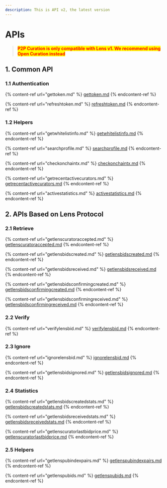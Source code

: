 ```yaml
---
description: This is API v2, the latest version
---
```


# APIs

> <mark style="color:red;">**P2P Curation is only compatible with Lens v1. We recommend using Open Curation instead**</mark>

## 1. Common API

### 1.1 Authentication

{% content-ref url="gettoken.md" %}
[gettoken.md](gettoken.md)
{% endcontent-ref %}

{% content-ref url="refreshtoken.md" %}
[refreshtoken.md](refreshtoken.md)
{% endcontent-ref %}

### 1.2 Helpers

{% content-ref url="getwhitelistinfo.md" %}
[getwhitelistinfo.md](getwhitelistinfo.md)
{% endcontent-ref %}

{% content-ref url="searchprofile.md" %}
[searchprofile.md](searchprofile.md)
{% endcontent-ref %}

{% content-ref url="checkonchaintx.md" %}
[checkonchaintx.md](checkonchaintx.md)
{% endcontent-ref %}

{% content-ref url="getrecentactivecurators.md" %}
[getrecentactivecurators.md](getrecentactivecurators.md)
{% endcontent-ref %}

{% content-ref url="activestatistics.md" %}
[activestatistics.md](activestatistics.md)
{% endcontent-ref %}

## 2. APIs Based on Lens Protocol

### 2.1 Retrieve

{% content-ref url="getlenscuratoraccepted.md" %}
[getlenscuratoraccepted.md](getlenscuratoraccepted.md)
{% endcontent-ref %}

{% content-ref url="getlensbidscreated.md" %}
[getlensbidscreated.md](getlensbidscreated.md)
{% endcontent-ref %}

{% content-ref url="getlensbidsreceived.md" %}
[getlensbidsreceived.md](getlensbidsreceived.md)
{% endcontent-ref %}

{% content-ref url="getlensbidsconfirmingcreated.md" %}
[getlensbidsconfirmingcreated.md](getlensbidsconfirmingcreated.md)
{% endcontent-ref %}

{% content-ref url="getlensbidsconfirmingreceived.md" %}
[getlensbidsconfirmingreceived.md](getlensbidsconfirmingreceived.md)
{% endcontent-ref %}

### 2.2 Verify

{% content-ref url="verifylensbid.md" %}
[verifylensbid.md](verifylensbid.md)
{% endcontent-ref %}

### 2.3 Ignore

{% content-ref url="ignorelensbid.md" %}
[ignorelensbid.md](ignorelensbid.md)
{% endcontent-ref %}

{% content-ref url="getlensbidsignored.md" %}
[getlensbidsignored.md](getlensbidsignored.md)
{% endcontent-ref %}

### 2.4 Statistics

{% content-ref url="getlensbidscreatedstats.md" %}
[getlensbidscreatedstats.md](getlensbidscreatedstats.md)
{% endcontent-ref %}

{% content-ref url="getlensbidsreceivedstats.md" %}
[getlensbidsreceivedstats.md](getlensbidsreceivedstats.md)
{% endcontent-ref %}

{% content-ref url="getlenscuratorlastbidprice.md" %}
[getlenscuratorlastbidprice.md](getlenscuratorlastbidprice.md)
{% endcontent-ref %}

### 2.5 Helpers

{% content-ref url="getlenspubindexpairs.md" %}
[getlenspubindexpairs.md](getlenspubindexpairs.md)
{% endcontent-ref %}

{% content-ref url="getlenspubids.md" %}
[getlenspubids.md](getlenspubids.md)
{% endcontent-ref %}
